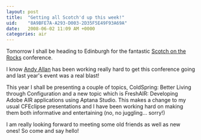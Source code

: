 ```yaml
---
layout: post
title:  "Getting all Scotch'd up this week!"
uid:	"8A9BFE7A-A293-D003-2D35F5E49F93A69A"
date:   2008-06-02 11:09 AM +0000
categories: air
---
```

Tomorrow I shall be heading to Edinburgh for the fantastic <a href="http://www.scotch-on-the-rocks.co.uk/" title="Scotch on the Rocks 2008 - The European ColdFusion Conference">Scotch on the Rocks</a> conference.

I know <a href="http://www.creative-restraint.co.uk/blog/" title="Creative Restraint">Andy Allan</a> has been working really hard to get this conference going and last year's event was a real blast!

This year I shall be presenting a couple of topics, ColdSpring: Better Living through Configuration and a new topic which is FreshAIR: Developing Adobe AIR applications using Aptana Studio. This makes a change to my usual CFEclipse presentations and I have been working hard on making them both informative and entertaining (no, no juggling... sorry!)

I am really looking forward to meeting some old friends as well as new ones! So come and say hello!